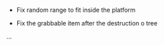 - Fix random range to fit inside the platform

- Fix the grabbable item after the destruction o tree

...
